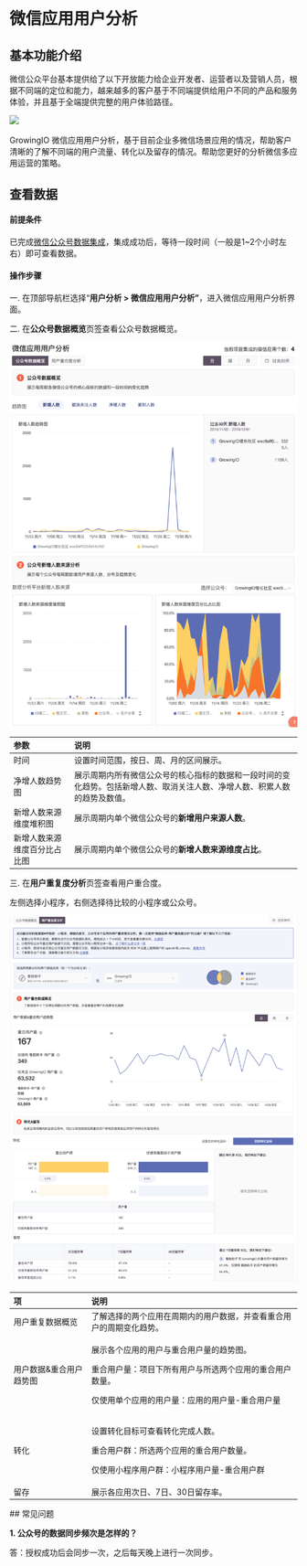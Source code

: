# 微信应用用户分析

## 基本功能介绍 <a id="ji-ben-gong-neng-jie-shao"></a>

微信公众平台基本提供给了以下开放能力给企业开发者、运营者以及营销人员，根据不同端的定位和能力，越来越多的客户基于不同端提供给用户不同的产品和服务体验，并且基于全端提供完整的用户体验路径。

![](https://docs.growingio.com/.gitbook/assets/-LGNxeGABUADKiTWTaEM-LmIKQLfD1p1VKUmMw2R-LmITksJ8N1WT-u5gPr5image.png)

GrowingIO 微信应用用户分析，基于目前企业多微信场景应用的情况，帮助客户清晰的了解不同端的用户流量、转化以及留存的情况。帮助您更好的分析微信多应用运营的策略。

## 查看数据 <a id="jin-hang-wei-xin-gong-zhong-hao-she-zhi-shou-quan-shu-ju-ji-cheng"></a>

#### 前提条件

已完成[微信公众号数据集成](../datacenter/wx-account.md)，集成成功后，等待一段时间（一般是1~2个小时左右）即可查看数据。

#### 操作步骤

 一. 在顶部导航栏选择“**用户分析 &gt; 微信应用用户分析”**，进入微信应用用户分析界面。

二. 在**公众号数据概览**页签查看公众号数据概览。

![](../../.gitbook/assets/image%20%2856%29.png)

| 参数 | 说明 |
| :--- | :--- |
| 时间 | 设置时间范围，按日、周、月的区间展示。 |
| 净增人数趋势图 | 展示周期内所有微信公众号的核心指标的数据和一段时间的变化趋势。包括新增人数、取消关注人数、净增人数、积累人数的趋势及数值。 |
| 新增人数来源维度堆积图 | 展示周期内单个微信公众号的**新增用户来源人数**。 |
| 新增人数来源维度百分比占比图 | 展示周期内单个微信公众号的**新增人数来源维度占比**。 |

三. 在**用户重复度分析**页签查看用户重合度。

左侧选择小程序，右侧选择待比较的小程序或公众号。

![](../../.gitbook/assets/image%20%28216%29.png)

<table>
  <thead>
    <tr>
      <th style="text-align:left">&#x9879;</th>
      <th style="text-align:left">&#x8BF4;&#x660E;</th>
    </tr>
  </thead>
  <tbody>
    <tr>
      <td style="text-align:left">&#x7528;&#x6237;&#x91CD;&#x590D;&#x6570;&#x636E;&#x6982;&#x89C8;</td>
      <td
      style="text-align:left">&#x4E86;&#x89E3;&#x9009;&#x62E9;&#x7684;&#x4E24;&#x4E2A;&#x5E94;&#x7528;&#x5728;&#x5468;&#x671F;&#x5185;&#x7684;&#x7528;&#x6237;&#x6570;&#x636E;&#xFF0C;&#x5E76;&#x67E5;&#x770B;&#x91CD;&#x5408;&#x7528;&#x6237;&#x7684;&#x5468;&#x671F;&#x53D8;&#x5316;&#x8D8B;&#x52BF;&#x3002;</td>
    </tr>
    <tr>
      <td style="text-align:left">&#x7528;&#x6237;&#x6570;&#x636E;&amp;&#x91CD;&#x5408;&#x7528;&#x6237;&#x8D8B;&#x52BF;&#x56FE;</td>
      <td
      style="text-align:left">
        <p>&#x5C55;&#x793A;&#x5404;&#x4E2A;&#x5E94;&#x7528;&#x7684;&#x7528;&#x6237;&#x4E0E;&#x91CD;&#x5408;&#x7528;&#x6237;&#x91CF;&#x7684;&#x8D8B;&#x52BF;&#x56FE;&#x3002;</p>
        <p>&#x91CD;&#x5408;&#x7528;&#x6237;&#x91CF;&#xFF1A;&#x9879;&#x76EE;&#x4E0B;&#x6240;&#x6709;&#x7528;&#x6237;&#x4E0E;&#x6240;&#x9009;&#x4E24;&#x4E2A;&#x5E94;&#x7528;&#x7684;&#x91CD;&#x5408;&#x7528;&#x6237;&#x6570;&#x91CF;&#x3002;</p>
        <p>&#x4EC5;&#x4F7F;&#x7528;&#x5355;&#x4E2A;&#x5E94;&#x7528;&#x7684;&#x7528;&#x6237;&#x91CF;&#xFF1A;&#x5E94;&#x7528;&#x7684;&#x7528;&#x6237;&#x91CF;-&#x91CD;&#x5408;&#x7528;&#x6237;&#x91CF;</p>
        </td>
    </tr>
    <tr>
      <td style="text-align:left">&#x8F6C;&#x5316;</td>
      <td style="text-align:left">
        <p>&#x8BBE;&#x7F6E;&#x8F6C;&#x5316;&#x76EE;&#x6807;&#x53EF;&#x67E5;&#x770B;&#x8F6C;&#x5316;&#x5B8C;&#x6210;&#x4EBA;&#x6570;&#x3002;</p>
        <p>&#x91CD;&#x5408;&#x7528;&#x6237;&#x7FA4;&#xFF1A;&#x6240;&#x9009;&#x4E24;&#x4E2A;&#x5E94;&#x7528;&#x7684;&#x91CD;&#x5408;&#x7528;&#x6237;&#x6570;&#x91CF;&#x3002;</p>
        <p>&#x4EC5;&#x4F7F;&#x7528;&#x5C0F;&#x7A0B;&#x5E8F;&#x7528;&#x6237;&#x7FA4;&#xFF1A;&#x5C0F;&#x7A0B;&#x5E8F;&#x7528;&#x6237;&#x91CF;-&#x91CD;&#x5408;&#x7528;&#x6237;&#x7FA4;</p>
      </td>
    </tr>
    <tr>
      <td style="text-align:left">&#x7559;&#x5B58;</td>
      <td style="text-align:left">&#x5C55;&#x793A;&#x5404;&#x5E94;&#x7528;&#x6B21;&#x65E5;&#x3001;7&#x65E5;&#x3001;30&#x65E5;&#x7559;&#x5B58;&#x7387;&#x3002;</td>
    </tr>
  </tbody>
</table>## 常见问题 <a id="chang-jian-wen-ti"></a>

**1. 公众号的数据同步频次是怎样的？**

答：授权成功后会同步一次，之后每天晚上进行一次同步。

